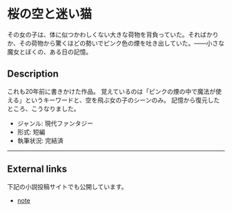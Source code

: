 桜の空と迷い猫
==============

その女の子は、体に似つかわしくない大きな荷物を背負っていた。そればかりか、その荷物から驚くほどの勢いでピンク色の煙を吐き出していた。――小さな魔女とぼくの、ある日の記憶。

## Description

これも20年前に書きかけた作品。
覚えているのは「ピンクの煙の中で魔法が使える」というキーワードと、空を飛ぶ女の子のシーンのみ。
記憶から復元したところ、こうなりました。

* ジャンル: 現代ファンタジー
* 形式: 短編
* 執筆状況: 完結済

----

## External links

下記の小説投稿サイトでも公開しています。

* [note](https://note.mu/8am/n/nb876a3307e2c)
